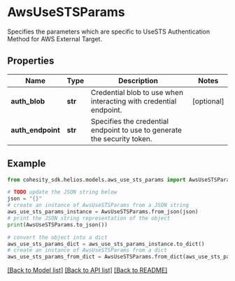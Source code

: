 # AwsUseSTSParams

Specifies the parameters which are specific to UseSTS Authentication Method for AWS External Target.

## Properties

Name | Type | Description | Notes
------------ | ------------- | ------------- | -------------
**auth_blob** | **str** | Credential blob to use when interacting with credential endpoint. | [optional] 
**auth_endpoint** | **str** | Specifies the credential endpoint to use to generate the security token. | 

## Example

```python
from cohesity_sdk.helios.models.aws_use_sts_params import AwsUseSTSParams

# TODO update the JSON string below
json = "{}"
# create an instance of AwsUseSTSParams from a JSON string
aws_use_sts_params_instance = AwsUseSTSParams.from_json(json)
# print the JSON string representation of the object
print(AwsUseSTSParams.to_json())

# convert the object into a dict
aws_use_sts_params_dict = aws_use_sts_params_instance.to_dict()
# create an instance of AwsUseSTSParams from a dict
aws_use_sts_params_from_dict = AwsUseSTSParams.from_dict(aws_use_sts_params_dict)
```
[[Back to Model list]](../README.md#documentation-for-models) [[Back to API list]](../README.md#documentation-for-api-endpoints) [[Back to README]](../README.md)


